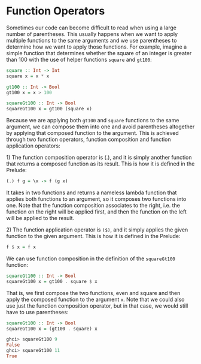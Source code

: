 # Function Operators

Sometimes our code can become difficult to read when using a large number of parentheses. This usually happens when we want to apply multiple functions to the same arguments and we use parentheses to determine how we want to apply those functions. For example, imagine a simple function that determines whether the square of an integer is greater than 100 with the use of helper functions `square` and `gt100`:

```haskell
square :: Int -> Int
square x = x * x

gt100 :: Int -> Bool
gt100 x = x > 100

squareGt100 :: Int -> Bool
squareGt100 x = gt100 (square x)
```

Because we are applying both `gt100` and `square` functions to the same argument, we can compose them into one and avoid parentheses altogether by applying that composed function to the argument. This is achieved through two function operators, function composition and function application operators:

1\) The function composition operator is \(.\), and it is simply another function that returns a composed function as its result. This is how it is defined in the Prelude:

```haskell
(.) f g = \x -> f (g x)
```

It takes in two functions and returns a nameless lambda function that applies both functions to an argument, so it composes two functions into one. Note that the function composition associates to the right, i.e. the function on the right will be applied first, and then the function on the left will be applied to the result.

2\) The function application operator is `($)`, and it simply applies the given function to the given argument. This is how it is defined in the Prelude:

```haskell
f $ x = f x
```

We can use function composition in the definition of the `squareGt100` function:

```haskell
squareGt100 :: Int -> Bool
squareGt100 x = gt100 . square $ x
```

That is, we first compose the two functions, even and square and then apply the composed function to the argument `x`. Note that we could also use just the function composition operator, but in that case, we would still have to use parentheses:

```haskell
squareGt100 :: Int -> Bool
squareGt100 x = (gt100 . square) x

ghci> squareGt100 9
False
ghci> squareGt100 11
True
```

